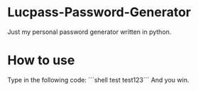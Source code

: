 # Lucpass-Password-Generator
Just my personal password generator written in python.
# How to use
Type in the following code:
´´´shell test
    test123´´´
And you win.
